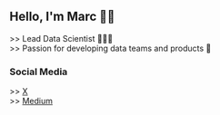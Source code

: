 ## Hello, I'm Marc 👋🏼
\>> Lead Data Scientist 🧑🏻‍💻 <br />
\>> Passion for developing data teams and products 🚀 <br />
<!--- \>> Sharing my knowledge and experience through social listed below 👇 --->

### Social Media
\>> [X](https://twitter.com/marccodess) <br />
\>> [Medium](https://marccodess.medium.com/) <br />
<!--- \>> [Instagram](https://instagram.com/marccodess) --->

<!--- [<img align="left" alt="marccodess.com" width="22px" src="https://raw.githubusercontent.com/iconic/open-iconic/master/svg/globe.svg" />][website]--->
<!--- [<img align="left" alt="marccodess | YouTube" width="22px" src="https://cdn.jsdelivr.net/npm/simple-icons@v3/icons/youtube.svg" />][youtube]--->
<!--- [<img align="left" alt="marccodess | Twitter" width="22px" src="https://cdn.jsdelivr.net/npm/simple-icons@v3/icons/twitter.svg" />][x]--->
<!--- [<img align="left" alt="marccodess | LinkedIn" width="22px" src="https://cdn.jsdelivr.net/npm/simple-icons@v3/icons/linkedin.svg" />][linkedin]--->
<!--- [<img align="left" alt="marccodess | Instagram" width="22px" src="https://cdn.jsdelivr.net/npm/simple-icons@v3/icons/instagram.svg" />][instagram]--->
<!--- <br /> --->
<!--- [website]: https://marccodess.com --->
<!--- [instagram]: https://instagram.com/marccodess--->
<!--- [x]: https://twitter.com/marccodess--->
<!--- <br /> --->

<!--- ### GitHub Statistics --->
<!--- ![Marcs's GitHub stats](https://github-readme-stats.vercel.app/api?username=marccodess&count_private=true&show_icons=true&theme=transparent) --->
